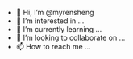 - 👋 Hi, I’m @myrensheng
- 👀 I’m interested in ...
- 🌱 I’m currently learning ...
- 💞️ I’m looking to collaborate on ...
- 📫 How to reach me ...

<!---
myrensheng/myrensheng is a ✨ special ✨ repository because its `README.md` (this file) appears on your GitHub profile.
You can click the Preview link to take a look at your changes.
--->
